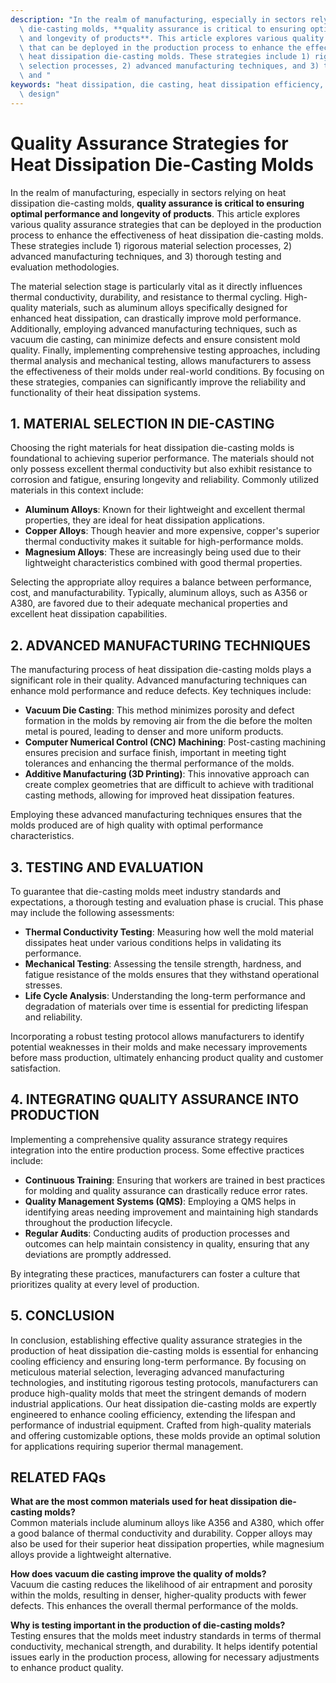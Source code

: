 ```yaml
---
description: "In the realm of manufacturing, especially in sectors relying on heat dissipation\
  \ die-casting molds, **quality assurance is critical to ensuring optimal performance\
  \ and longevity of products**. This article explores various quality assurance strategies\
  \ that can be deployed in the production process to enhance the effectiveness of\
  \ heat dissipation die-casting molds. These strategies include 1) rigorous material\
  \ selection processes, 2) advanced manufacturing techniques, and 3) thorough testing\
  \ and "
keywords: "heat dissipation, die casting, heat dissipation efficiency, heat dissipation optimization\
  \ design"
---
```

# Quality Assurance Strategies for Heat Dissipation Die-Casting Molds

In the realm of manufacturing, especially in sectors relying on heat dissipation die-casting molds, **quality assurance is critical to ensuring optimal performance and longevity of products**. This article explores various quality assurance strategies that can be deployed in the production process to enhance the effectiveness of heat dissipation die-casting molds. These strategies include 1) rigorous material selection processes, 2) advanced manufacturing techniques, and 3) thorough testing and evaluation methodologies. 

The material selection stage is particularly vital as it directly influences thermal conductivity, durability, and resistance to thermal cycling. High-quality materials, such as aluminum alloys specifically designed for enhanced heat dissipation, can drastically improve mold performance. Additionally, employing advanced manufacturing techniques, such as vacuum die casting, can minimize defects and ensure consistent mold quality. Finally, implementing comprehensive testing approaches, including thermal analysis and mechanical testing, allows manufacturers to assess the effectiveness of their molds under real-world conditions. By focusing on these strategies, companies can significantly improve the reliability and functionality of their heat dissipation systems.

## 1. MATERIAL SELECTION IN DIE-CASTING

Choosing the right materials for heat dissipation die-casting molds is foundational to achieving superior performance. The materials should not only possess excellent thermal conductivity but also exhibit resistance to corrosion and fatigue, ensuring longevity and reliability. Commonly utilized materials in this context include:

- **Aluminum Alloys**: Known for their lightweight and excellent thermal properties, they are ideal for heat dissipation applications.
- **Copper Alloys**: Though heavier and more expensive, copper's superior thermal conductivity makes it suitable for high-performance molds.
- **Magnesium Alloys**: These are increasingly being used due to their lightweight characteristics combined with good thermal properties.

Selecting the appropriate alloy requires a balance between performance, cost, and manufacturability. Typically, aluminum alloys, such as A356 or A380, are favored due to their adequate mechanical properties and excellent heat dissipation capabilities.

## 2. ADVANCED MANUFACTURING TECHNIQUES

The manufacturing process of heat dissipation die-casting molds plays a significant role in their quality. Advanced manufacturing techniques can enhance mold performance and reduce defects. Key techniques include:

- **Vacuum Die Casting**: This method minimizes porosity and defect formation in the molds by removing air from the die before the molten metal is poured, leading to denser and more uniform products.
- **Computer Numerical Control (CNC) Machining**: Post-casting machining ensures precision and surface finish, important in meeting tight tolerances and enhancing the thermal performance of the molds.
- **Additive Manufacturing (3D Printing)**: This innovative approach can create complex geometries that are difficult to achieve with traditional casting methods, allowing for improved heat dissipation features.

Employing these advanced manufacturing techniques ensures that the molds produced are of high quality with optimal performance characteristics.

## 3. TESTING AND EVALUATION

To guarantee that die-casting molds meet industry standards and expectations, a thorough testing and evaluation phase is crucial. This phase may include the following assessments:

- **Thermal Conductivity Testing**: Measuring how well the mold material dissipates heat under various conditions helps in validating its performance. 
- **Mechanical Testing**: Assessing the tensile strength, hardness, and fatigue resistance of the molds ensures that they withstand operational stresses.
- **Life Cycle Analysis**: Understanding the long-term performance and degradation of materials over time is essential for predicting lifespan and reliability.

Incorporating a robust testing protocol allows manufacturers to identify potential weaknesses in their molds and make necessary improvements before mass production, ultimately enhancing product quality and customer satisfaction.

## 4. INTEGRATING QUALITY ASSURANCE INTO PRODUCTION

Implementing a comprehensive quality assurance strategy requires integration into the entire production process. Some effective practices include:

- **Continuous Training**: Ensuring that workers are trained in best practices for molding and quality assurance can drastically reduce error rates.
- **Quality Management Systems (QMS)**: Employing a QMS helps in identifying areas needing improvement and maintaining high standards throughout the production lifecycle.
- **Regular Audits**: Conducting audits of production processes and outcomes can help maintain consistency in quality, ensuring that any deviations are promptly addressed.

By integrating these practices, manufacturers can foster a culture that prioritizes quality at every level of production.

## 5. CONCLUSION

In conclusion, establishing effective quality assurance strategies in the production of heat dissipation die-casting molds is essential for enhancing cooling efficiency and ensuring long-term performance. By focusing on meticulous material selection, leveraging advanced manufacturing technologies, and instituting rigorous testing protocols, manufacturers can produce high-quality molds that meet the stringent demands of modern industrial applications. Our heat dissipation die-casting molds are expertly engineered to enhance cooling efficiency, extending the lifespan and performance of industrial equipment. Crafted from high-quality materials and offering customizable options, these molds provide an optimal solution for applications requiring superior thermal management.

## RELATED FAQs

**What are the most common materials used for heat dissipation die-casting molds?**  
Common materials include aluminum alloys like A356 and A380, which offer a good balance of thermal conductivity and durability. Copper alloys may also be used for their superior heat dissipation properties, while magnesium alloys provide a lightweight alternative.

**How does vacuum die casting improve the quality of molds?**  
Vacuum die casting reduces the likelihood of air entrapment and porosity within the molds, resulting in denser, higher-quality products with fewer defects. This enhances the overall thermal performance of the molds.

**Why is testing important in the production of die-casting molds?**  
Testing ensures that the molds meet industry standards in terms of thermal conductivity, mechanical strength, and durability. It helps identify potential issues early in the production process, allowing for necessary adjustments to enhance product quality.
